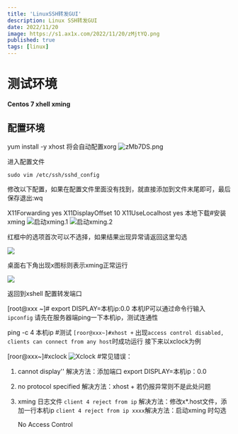 ```yaml
---
title: 'LinuxSSH转发GUI'
description: Linux SSH转发GUI
date: 2022/11/20
image: https://s1.ax1x.com/2022/11/20/zMjtYQ.png
published: true
tags: [linux]
---
```


# 测试环境

**Centos 7 xhell xming**

<!--more-->

## 配置环境

yum install -y xhost
将会自动配置xorg
<a><img src="https://s1.ax1x.com/2022/11/20/zMb7DS.md.png" alt="zMb7DS.png" border="0" /></a>

进入配置文件

`sudo vim /etc/ssh/sshd_config`

修改以下配置，如果在配置文件里面没有找到，就直接添加到文件末尾即可，最后保存退出:wq

X11Forwarding yes
X11DisplayOffset 10
X11UseLocalhost yes
本地下载#安装xming
![启动xming.1](https://s1.ax1x.com/2022/11/20/zMO7DK.md.png)
![启动xming.2](https://s1.ax1x.com/2022/11/20/zMX8PJ.md.png)

红框中的选项首次可以不选择，如果结果出现异常请返回这里勾选

![](https://s1.ax1x.com/2022/11/20/zMX154.md.png)

桌面右下角出现x图标则表示xming正常运行

![](https://s1.ax1x.com/2022/11/20/zMjpW9.png)

返回到xshell
配置转发端口

[root@xxx ~]# export DISPLAY=本机ip:0.0
本机IP可以通过命令行输入`ipconfig`
请先在服务器端ping一下本机ip，测试连通性

ping -c 4 本机ip #测试
`[roor@xxx~]#xhost +`
出现`access control disabled, clients can connect from any host`时成功运行
接下来以xclock为例

[roor@xxx~]#xclock
![Xclock](https://s1.ax1x.com/2022/11/20/zMjtYQ.png) #常见错误：

1. cannot display''
   解决方法：添加端口 export DISPLAY=本机ip：0.0
2. no protocol specified
   解决方法：xhost + 若仍报异常则不是此处问题
3. xming 日志文件
   `client 4 reject from ip` 解决方法：修改x\*.host文件，添加一行本机ip
   `client 4 reject from ip xxxx`解决方法：启动xming 时勾选

   No Access Control
